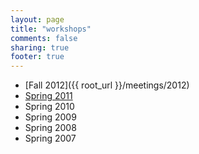 ```yaml
---
layout: page
title: "workshops"
comments: false
sharing: true
footer: true
---
```



* [Fall 2012]({{ root_url }}/meetings/2012)
* [Spring 2011](http://www.tacc.utexas.edu/softwareday)
* Spring 2010
* Spring 2009
* Spring 2008
* Spring 2007
